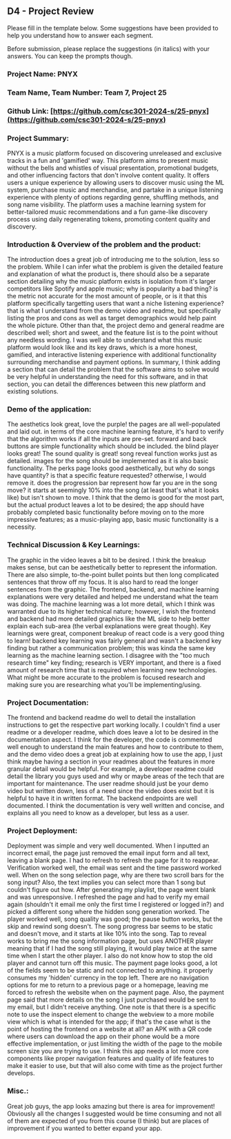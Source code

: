 ## D4 - Project Review

Please fill in the template below. Some suggestions have been provided to help you understand how to answer each segment.

Before submission, please replace the suggestions (in italics) with your answers. You can keep the prompts though.

### Project Name: PNYX
### Team Name, Team Number: Team 7, Project 25
### Github Link: [https://github.com/csc301-2024-s/25-pnyx](https://github.com/csc301-2024-s/25-pnyx)

### Project Summary:
PNYX is a music platform focused on discovering unreleased and exclusive tracks in a fun and 'gamified' way. This platform aims to present music without the bells and whistles of visual presentation, promotional budgets, and other influencing factors that don't involve content quality. It offers users a unique experience by allowing users to discover music using the ML system, purchase music and merchandise, and partake in a unique listening experience with plenty of options regarding genre, shuffling methods, and song name visibility. The platform uses a machine learning system for better-tailored music recommendations and a fun game-like discovery process using daily regenerating tokens, promoting content quality and discovery.

### Introduction & Overview of the problem and the product:
The introduction does a great job of introducing me to the solution, less so the problem. While I can infer what the problem is given the detailed feature and explanation of what the product is, there should also be a separate section detailing why the music platform exists in isolation from it's larger competitors like Spotify and apple music; why is popularity a bad thing? is the metric not accurate for the most amount of people, or is it that this platform specifically targetting users that want a niche listening experience? that is what I understand from the demo video and readme, but specifically listing the pros and cons as well as target demographics would help paint the whole picture. Other than that, the project demo and general readme are described well; short and sweet, and the feature list is to the point without any needless wording. I was well able to understand what this music platform would look like and its key draws, which is a more honest, gamified, and interactive listening experience with additional functionality surrounding merchandise and payment options. In summary, I think adding a section that can detail the problem that the software aims to solve would be very helpful in understanding the need for this software, and in that section, you can detail the differences between this new platform and existing solutions. 


### Demo of the application:
The aesthetics look great, love the purple! the pages are all well-populated and laid out. in terms of the core machine learning feature, it's hard to verify that the algorithm works if all the inputs are pre-set. forward and back buttons are simple functionality which should be included. the blind player looks great! The sound quality is great! song reveal function works just as detailed. images for the song should be implemented as it is also basic functionality. The perks page looks good aesthetically, but why do songs have quantity? is that a specific feature requested? otherwise, I would remove it. does the progression bar represent how far you are in the song move? it starts at seemingly 10% into the song (at least that's what it looks like) but isn't shown to move. I think that the demo is good for the most part, but the actual product leaves a lot to be desired; the app should have probably completed basic functionality before moving on to the more impressive features; as a music-playing app, basic music functionality is a necessity.  

### Technical Discussion & Key Learnings:
The graphic in the video leaves a bit to be desired. I think the breakup makes sense, but can be aesthetically better to represent the information. There are also simple, to-the-point bullet points but then long complicated sentences that throw off my focus. It is also hard to read the longer sentences from the graphic. The frontend, backend, and machine learning explanations were very detailed and helped me understand what the team was doing. The machine learning was a lot more detail, which I think was warranted due to its higher technical nature; however, I wish the frontend and backend had more detailed graphics like the ML side to help better explain each sub-area (the verbal explanations were great though). Key learnings were great, component breakup of react code is a very good thing to learn! backend key learning was fairly general and wasn't a backend key finding but rather a communication problem; this was kinda the same key learning as the machine learning section. I disagree with the "too much research time" key finding; research is VERY important, and there is a fixed amount of research time that is required when learning new technologies. What might be more accurate to the problem is focused research and making sure you are researching what you'll be implementing/using. 




### Project Documentation:
The frontend and backend readme do well to detail the installation instructions to get the respective part working locally. I couldn't find a user readme or a developer readme, which does leave a lot to be desired in the documentation aspect. I think for the developer, the code is commented well enough to understand the main features and how to contribute to them, and the demo video does a great job at explaining how to use the app, I just think maybe having a section in your readmes about the features in more granular detail would be helpful. For example, a developer readme could detail the library you guys used and why or maybe areas of the tech that are important for maintenance. The user readme should just be your demo video but written down, less of a need since the video does exist but it is helpful to have it in written format. The backend endpoints are well documented. I think the documentation is very well written and concise, and explains all you need to know as a developer, but less as a user. 

### Project Deployment:
Deployment was simple and very well documented. 
When I inputted an incorrect email, the page just removed the email input form and all text, leaving a blank page. I had to refresh to refresh the page for it to reappear. 
Verification worked well, the email was sent and the time password worked well.
When on the song selection page, why are there two scroll bars for the song input? Also, the text implies you can select more than 1 song but couldn't figure out how. 
After generating my playlist, the page went blank and was unresponsive. I refreshed the page and had to verify my email again (shouldn't it email me only the first time I registered or logged in?) and picked a different song where the hidden song generation worked.
The player worked well, song quality was good; the pause button works, but the skip and rewind song doesn't. The song progress bar seems to be static and doesn't move, and it starts at like 10% into the song. 
Tap to reveal works to bring me the song information page, but uses ANOTHER player meaning that if I had the song still playing, it would play twice at the same time when I start the other player. I also do not know how to stop the old player and cannot turn off this music. The payment page looks good, a lot of the fields seem to be static and not connected to anything. it properly consumes my 'hidden' currency in the top left. There are no navigation options for me to return to a previous page or a homepage, leaving me forced to refresh the website when on the payment page. Also, the payment page said that more details on the song I just purchased would be sent to my email, but I didn't receive anything. One note is that there is a specific note to use the inspect element to change the webview to a more mobile view which is what is intended for the app; if that's the case what is the point of hosting the frontend on a website at all? an APK with a QR code where users can download the app on their phone would be a more effective implementation, or just limiting the width of the page to the mobile screen size you are trying to use. I think this app needs a lot more core components like proper navigation features and quality of life features to make it easier to use, but that will also come with time as the project further develops.


### Misc.:
Great job guys, the app looks amazing but there is area for improvement! Obviously all the changes I suggested would be time consuming and not all of them are expected of you from this course (I think) but are places of improvement if you wanted to better expand your app. 
